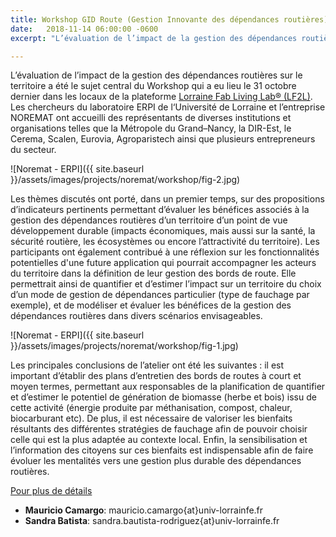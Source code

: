 ```yaml
---
title: Workshop GID Route (Gestion Innovante des dépendances routières) 
date:   2018-11-14 06:00:00 -0600
excerpt: "L’évaluation de l’impact de la gestion des dépendances routières sur le territoire c’est le thème du Workshop du 31 octobre dernier sur la plateforme [Lorraine Fab Living Lab® (LF2L)](http://lf2l.fr/). Les chercheurs du laboratoire ERPI de l‘Université de Lorraine et l’entreprise NOREMAT ont accueilli des représentants de diverses institutions et organisations telles que la Métropole du Grand–Nancy, la DIR-Est, le Cerema, Scalen, Eurovia, Agroparistech ainsi que plusieurs entrepreneurs du secteur. En conclusion de l’atelier, l’importance de la valorisation des bienfaits des différentes stratégies d’entretien est ressortie, ainsi que l’adaptation à cheque contexte local. Enfin, la sensibilisation et l’information des citoyens sur ces bienfaits est indispensable afin de faire évoluer les mentalités vers une gestion plus durable des dépendances routières."

---
```



L’évaluation de l’impact de la gestion des dépendances routières sur le territoire a été le sujet central du Workshop qui a eu lieu le 31 octobre dernier dans les locaux de la plateforme [Lorraine Fab Living Lab® (LF2L)](http://lf2l.fr/). 
Les chercheurs du laboratoire ERPI de l‘Université de Lorraine et l’entreprise NOREMAT ont accueilli des représentants de diverses institutions et organisations telles que la Métropole du Grand–Nancy, la DIR-Est, le Cerema, Scalen, Eurovia, Agroparistech ainsi que plusieurs entrepreneurs du secteur. 

![Noremat - ERPI]({{ site.baseurl }}/assets/images/projects/noremat/workshop/fig-2.jpg)

Les thèmes discutés ont porté, dans un premier temps, sur des propositions d’indicateurs pertinents permettant d’évaluer les bénéfices associés à la gestion des dépendances routières d’un territoire d’un point de vue développement durable (impacts économiques, mais aussi sur la santé, la sécurité routière, les écosystèmes ou encore l’attractivité du territoire). 
Les participants ont également contribué à une réflexion sur les fonctionnalités potentielles d'une future application qui pourrait accompagner les acteurs du territoire dans la définition de leur gestion des bords de route. Elle permettrait ainsi de quantifier et d’estimer l’impact sur un territoire du choix d’un mode de gestion de dépendances particulier (type de fauchage par exemple), et de modéliser et évaluer les bénéfices de la gestion des dépendances routières dans divers scénarios envisageables. 

![Noremat - ERPI]({{ site.baseurl }}/assets/images/projects/noremat/workshop/fig-1.jpg)

Les principales conclusions de l’atelier ont été les suivantes : il est important d’établir des plans d’entretien des bords de routes à court et moyen termes, permettant aux responsables de la planification de quantifier et d’estimer le potentiel de génération de biomasse (herbe et bois) issu de cette activité (énergie produite par méthanisation, compost, chaleur, biocarburant etc). De plus, il est nécessaire de valoriser les bienfaits résultants des différentes stratégies de fauchage afin de pouvoir choisir celle qui est la plus adaptée au contexte local. Enfin, la sensibilisation et l’information des citoyens sur ces bienfaits est indispensable afin de faire évoluer les mentalités vers une gestion plus durable des dépendances routières.



[Pour plus de détails](/fr/projects/gid-route/)
 - **Mauricio Camargo**: mauricio.camargo{at}univ-lorrainfe.fr
- **Sandra Batista**: sandra.bautista-rodriguez{at}univ-lorrainfe.fr
